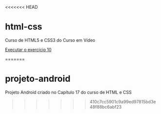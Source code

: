 <<<<<<< HEAD
# html-css
 Curso de HTML5 e CSS3 do Curso em Vídeo

<a href="https://luissallles.github.io/html-css/projeto-android/index.html">Executar o exercício 10</a>
 
=======
# projeto-android
Projeto Android criado no Capítulo 17 do curso de HTML e CSS

>>>>>>> 410c7cc5901c9a99ed97815bd3e48f88bc6abf23
